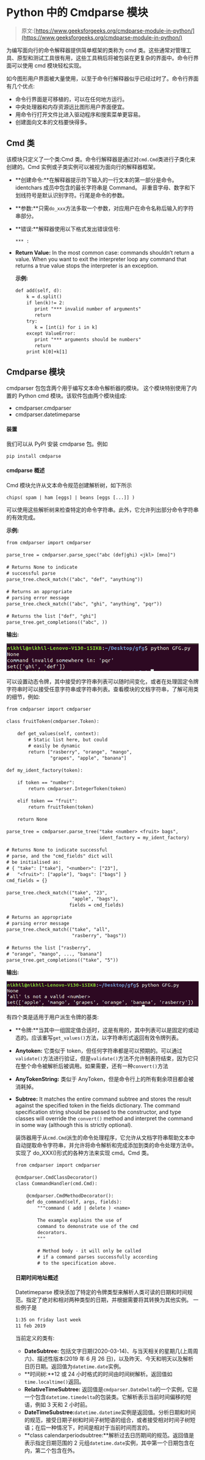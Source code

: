 # Python 中的 Cmdparse 模块

> 原文:[https://www.geeksforgeeks.org/cmdparse-module-in-python/](https://www.geeksforgeeks.org/cmdparse-module-in-python/)

为编写面向行的命令解释器提供简单框架的类称为 cmd 类。这些通常对管理工具、原型和测试工具很有用，这些工具稍后将被包装在更复杂的界面中。命令行界面可以使用 cmd 模块轻松实现。

如今图形用户界面被大量使用，以至于命令行解释器似乎已经过时了。命令行界面有几个优点:

*   命令行界面是可移植的，可以在任何地方运行。
*   中央处理器和内存资源远比图形用户界面便宜。
*   用命令行打开文件比进入驱动程序和搜索菜单更容易。
*   创建面向文本的文档要快得多。

## Cmd 类

该模块只定义了一个类:Cmd 类。命令行解释器是通过对`cmd.Cmd`类进行子类化来创建的。Cmd 实例或子类实例可以被视为面向行的解释器框架。

*   **创建命令:**在解释器提示符下输入的一行文本的第一部分是命令。identchars 成员中包含的最长字符串是 Command。
    非重音字母、数字和下划线符号是默认识别字符。行尾是命令的参数。
*   **参数:**只需`do_xxx`方法多取一个参数，对应用户在命令名称后输入的字符串部分。
*   **错误:**解释器使用以下格式发出错误信号:

    ```
    *** : 
    ```

*   **Return Value:** In the most common case: commands shouldn’t return a value. When you want to exit the interpreter loop any command that returns a true value stops the interpreter is an exception.

    **示例:**

    ```
    def add(self, d):
        k = d.split()
        if len(k)!= 2:
           print "*** invalid number of arguments"
           return
        try:
           k = [int(i) for i in k]
        except ValueError:
           print "*** arguments should be numbers"
           return
        print k[0]+k[1]
    ```

## Cmdparse 模块

cmdparser 包包含两个用于编写文本命令解析器的模块。
这个模块特别使用了内置的 Python cmd 模块。该软件包由两个模块组成:

*   cmdparser.cmdparser
*   cmdparser.datetimeparse

#### 装置

我们可以从 PyPI 安装 cmdparse 包。例如

```
pip install cmdparse

```

#### cmdparse 概述

Cmd 模块允许从文本命令规范创建解析树，如下所示

```
chips( spam | ham [eggs] | beans [eggs [...]] )

```

可以使用这些解析树来检查特定的命令字符串。此外，它允许列出部分命令字符串的有效完成。

**示例:**

```
from cmdparser import cmdparser

parse_tree = cmdparser.parse_spec("abc (def|ghi) <jkl> [mno]")

# Returns None to indicate
# successful parse
parse_tree.check_match(("abc", "def", "anything"))

# Returns an appropriate 
# parsing error message
parse_tree.check_match(("abc", "ghi", "anything", "pqr"))

# Returns the list ["def", "ghi"]
parse_tree.get_completions(("abc", ))
```

**输出:**

![python-cmdparse-1](img/13f76d093bf58d9c6e9184000857fc72.png)

可以设置动态令牌，其中接受的字符串列表可以随时间变化，或者在处理固定令牌字符串时可以接受任意字符串或字符串列表。查看模块的文档字符串，了解可用类的细节，例如:

```
from cmdparser import cmdparser

class fruitToken(cmdparser.Token):

    def get_values(self, context):
        # Static list here, but could
        # easily be dynamic
        return ["rasberry", "orange", "mango",
                "grapes", "apple", "banana"]

def my_ident_factory(token):

    if token == "number":
        return cmdparser.IntegerToken(token)

    elif token == "fruit":
        return fruitToken(token)

    return None

parse_tree = cmdparser.parse_tree("take <number> <fruit> bags",
                                  ident_factory = my_ident_factory)

# Returns None to indicate successful
# parse, and the "cmd_fields" dict will
# be initialised as:
# { "take": ["take"], "<number>": ["23"],
#   "<fruit>": ["apple"], "bags": ["bags"] }
cmd_fields = {}

parse_tree.check_match(("take", "23",
                        "apple", "bags"), 
                       fields = cmd_fields)

# Returns an appropriate 
# parsing error message
parse_tree.check_match(("take", "all", 
                        "rasberry", "bags"))

# Returns the list ["rasberry",
# "orange", "mango", ..., "banana"]
parse_tree.get_completions(("take", "5"))
```

**输出:**

![python-cmdparser-2](img/1acc1328bb6c8fe8e87b4d37f63832bc.png)

有四个类是适用于用户派生令牌的基类:

*   **令牌:**当其中一组固定值合适时，这是有用的，其中列表可以是固定的或动态的。应该重写`get_values()`方法，以字符串形式返回有效令牌列表。
*   **Anytoken:** 它类似于 token，但任何字符串都是可以预期的。可以通过`validate()`方法进行验证，但是`validate()`方法不允许制表符结束，因为它只在整个命令被解析后被调用。如果需要，还有一种`convert()`方法
*   **AnyTokenString:** 类似于 AnyToken，但是命令行上的所有剩余项目都会被消耗掉。
*   **Subtree:** It matches the entire command subtree and stores the result against the specified token in the fields dictionary. The command specification string should be passed to the constructor, and type classes will override the `convert()` method and interpret the command in some way (although this is strictly optional).

    装饰器用于从`cmd.Cmd`派生的命令处理程序，它允许从文档字符串帮助文本中自动提取命令字符串，并允许将命令解析和完成添加到类的命令处理方法中。
    实现了 do_XXX()形式的各种方法来实现 cmd。Cmd 类。

    ```
    from cmdparser import cmdparser

    @cmdparser.CmdClassDecorator()
    class CommandHandler(cmd.Cmd):

        @cmdparser.CmdMethodDecorator():
        def do_command(self, args, fields):
            """command ( add | delete ) <name>

            The example explains the use of 
            command to demonstrate use of the cmd
            decorators.
            """

            # Method body - it will only be called 
            # if a command parses successfully according
            # to the specification above.
    ```

    #### 日期时间地址概述

    Datetimeparse 模块添加了特定的令牌类型来解析人类可读的日期和时间规范。指定了绝对和相对两种类型的日期，并根据需要将其转换为其他实例。
    一些例子是

    ```
    1:35 on friday last week
    11 feb 2019

    ```

    当前定义的类有:

    *   **DateSubtree:** 包括文字日期(2020-03-14)、与当天相关的星期几(上周周六)、描述性版本(2019 年 6 月 26 日)，以及昨天、今天和明天以及解析日历日期。返回值为`datetime.date`实例。
    *   **时间树:**12 或 24 小时格式的时间由时间树解析。返回值如`time.localtime()`返回。
    *   **RelativeTimeSubtree:** 返回值是`cmdparser.DateDelta`的一个实例，它是一个包含`datetime.timedelta`的包装类。它解析表示当前时间偏移的短语，例如 3 天和 2 小时前。
    *   **DateTimeSubstree:**`datetime.datetime`实例是返回值。分析日期和时间的规范，接受日期子树和时间子树短语的组合，或者接受相对时间子树短语；在后一种情况下，时间是相对于当前时间而言的。
    *   **class calendarperiodsubtree:**解析过去日历期间的规范。返回值是表示指定日期范围的 2 元组`datetime.date`实例，其中第一个日期包含在内，第二个包含在外。
